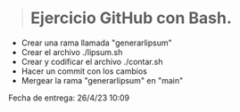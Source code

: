 ># Ejercicio GitHub con Bash.

* Crear una rama llamada "generarlipsum"
* Crear el archivo ./lipsum.sh
* Crear y codificar el archivo ./contar.sh
* Hacer un commit con los cambios
* Mergear la rama "generarlipsum" en "main"


Fecha de entrega: 26/4/23 10:09